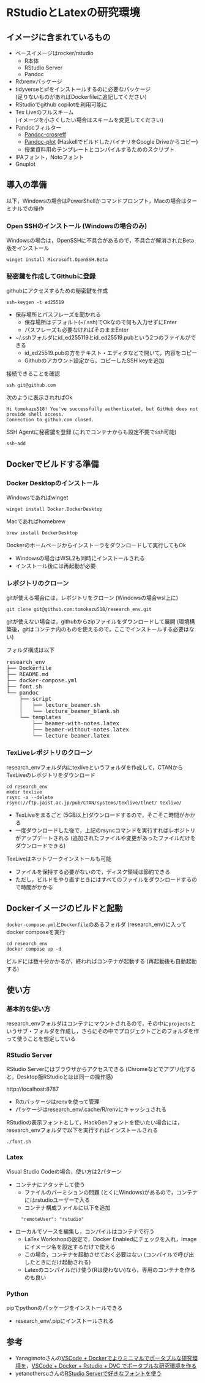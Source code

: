 # RStudioとLatexの研究環境

## イメージに含まれているもの

- ベースイメージはrocker/rstudio
  - R本体
  - RStudio Server
  - Pandoc
- Rのrenvパッケージ
- tidyverseとsfをインストールするのに必要なパッケージ  
  (足りないものがあればDockerfileに追記してください)
- RStudioでgithub copilotを利用可能に
- Tex Liveのフルスキーム  
  (イメージを小さくしたい場合はスキームを変更してください)
- Pandocフィルター
  - [Pandoc-crosreff](https://github.com/lierdakil/pandoc-crossref)
  - [Pandoc-plot](https://laurentrdc.github.io/pandoc-plot/) (HaskellでビルドしたバイナリをGoogle Driveからコピー)
  - 授業資料用のテンプレートとコンパイルするためのスクリプト
- IPAフォント，Notoフォント
- Gnuplot

## 導入の準備

以下，Windowsの場合はPowerShellかコマンドプロンプト，Macの場合はターミナルでの操作

### Open SSHのインストール (Windowsの場合のみ)

Windowsの場合は，OpenSSHに不具合があるので，不具合が解消されたBeta版をインストール
```{cmd}
winget install Microsoft.OpenSSH.Beta
```

### 秘密鍵を作成してGithubに登録

githubにアクセスするための秘密鍵を作成
```{shell}
ssh-keygen -t ed25519
```
- 保存場所とパスフレーズを聞かれる
  - 保存場所はデフォルト(~/.ssh)でOkなので何も入力せずにEnter
  - パスフレーズも必要なければそのままEnter
- ~/.sshフォルダにid_ed255119とid_ed25519.pubという2つのファイルができる
  - id_ed25519.pubの方をテキスト・エディタなどで開いて，内容をコピー
  - Githubのアカウント設定から，コピーしたSSH keyを追加

接続できることを確認
```
ssh git@github.com
```
次のように表示されればOk
```
Hi tomokazu518! You've successfully authenticated, but GitHub does not provide shell access.
Connection to github.com closed.
```
SSH Agentに秘密鍵を登録 (これでコンテナからも設定不要でssh可能)
```
ssh-add
```

## Dockerでビルドする準備

### Docker Desktopのインストール

Windowsであればwinget
```
winget install Docker.DockerDesktop
```
Macであればhomebrew
```
brew install DockerDesktop
```
Dockerのホームページからインストーラをダウンロードして実行してもOk
- Windowsの場合はWSL2も同時にインストールされる
- インストール後には再起動が必要

### レポジトリのクローン

gitが使える場合には，レポジトリをクローン (Windowsの場合wsl上に)
```
git clone git@github.com:tomokazu518/research_env.git
```
gitが使えない場合は，githubからzipファイルをダウンロードして展開 (環境構築後，gitはコンテナ内のものを使えるので，ここでインストールする必要はない)

フォルダ構成は以下

<pre>
research_env
├── Dockerfile
├── README.md
├── docker-compose.yml
├── font.sh
└── pandoc
    ├── script
    │   ├── lecture_beamer.sh
    │   └── lecture_beamer_blank.sh
    └── templates
        ├── beamer-with-notes.latex
        ├── beamer-without-notes.latex
        └── lecture_beamer.latex
</pre>

### TexLiveレポジトリのクローン

research_envフォルダ内にtexliveというフォルダを作成して，CTANからTexLiveのレポジトリをダウンロード

```
cd research_env
mkdir texlive
rsync -a --delete rsync://ftp.jaist.ac.jp/pub/CTAN/systems/texlive/tlnet/ texlive/
```

- TexLiveをまるごと (5GB以上)ダウンロードするので，そこそこ時間がかかる
- 一度ダウンロードした後で，上記のrsyncコマンドを実行すればレポジトリがアップデートされる (追加されたファイルや変更があったファイルだけをダウンロードできる)

TexLiveはネットワークインストールも可能
- ファイルを保持する必要がないので，ディスク領域は節約できる
- ただし，ビルドをやり直すときにはすべてのファイルをダウンロードするので時間がかかる

## Dockerイメージのビルドと起動

`docker-compose.yml`と`Dockerfile`のあるフォルダ (research_env)に入ってdocker composeを実行
```
cd research_env
docker compose up -d
```
ビルドには数十分かかるが，終わればコンテナが起動する (再起動後も自動起動する)

## 使い方

### 基本的な使い方

research_envフォルダはコンテナにマウントされるので，その中に`projects`というサブ・フォルダを作成し，さらにその中でプロジェクトごとのフォルダを作って使うことを想定している

### RStudio Server

RStudio Serverにはブラウザからアクセスできる (Chromeなどでアプリ化すると，Desktop版RStudioとほぼ同一の操作感)

http://localhost:8787

- Rのパッケージはrenvを使って管理
- パッケージはresearch_env/.cache/R/renvにキャッシュされる

RStudioの表示フォントとして，HackGenフォントを使いたい場合には，research_envフォルダで以下を実行すればインストールされる
```
./font.sh
```

### Latex

Visual Studio Codeの場合，使い方は2パターン
- コンテナにアタッチして使う
  - ファイルのパーミションの問題 (とくにWindows)があるので，コンテナにはrstudioユーザーで入る
  - コンテナ構成ファイルに以下を追加
  ```
	"remoteUser": "rstudio"
  ```
- ローカルでソースを編集し，コンパイルはコンテナで行う
  - LaTex Workshopの設定で，Docker Enabledにチェックを入れ，Imageにイメージ名を設定するだけで使える
  - この場合，コンテナを起動させておく必要はない (コンパイルで呼び出したときにだけ起動される)
  - Latexのコンパイルだけ使う(Rは使わない)なら，専用のコンテナを作るのも良い

### Python

pipでpythonのパッケージをインストールできる
- research_env/.pipにインストールされる


## 参考

- Yanagimotoさんの[VSCode + Dockerでよりミニマルでポータブルな研究環境を](https://zenn.dev/nicetak/articles/vscode-docker-2023)，[VSCode + Docker + Rstudio + DVC でポータブルな研究環境を作る](https://zenn.dev/nicetak/articles/vscode-docker-rstudio?redirected=1)
- yetanothersuさんの[RStudio Serverで好きなフォントを使う](https://qiita.com/yetanothersu/items/18e098989cade90ee687)